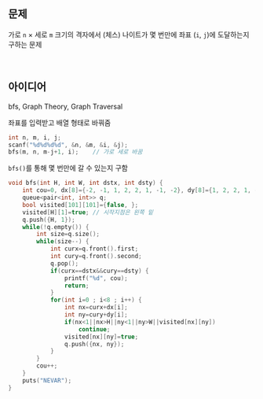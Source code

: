 ## 문제
가로 `n` × 세로 `m` 크기의 격자에서 (체스) 나이트가 몇 번만에 좌표 (`i`, `j`)에 도달하는지 구하는 문제

<br/>

## 아이디어
bfs, Graph Theory, Graph Traversal

좌표를 입력받고 배열 형태로 바꿔줌
```cpp
int n, m, i, j;
scanf("%d%d%d%d", &n, &m, &i, &j);
bfs(m, n, m-j+1, i);    // 가로 세로 바꿈
```
`bfs()`를 통해 몇 번만에 갈 수 있는지 구함
```cpp
void bfs(int H, int W, int dstx, int dsty) {
	int cou=0, dx[8]={-2, -1, 1, 2, 2, 1, -1, -2}, dy[8]={1, 2, 2, 1, -1, -2, -2, -1};
	queue<pair<int, int>> q;
	bool visited[101][101]={false, };
	visited[H][1]=true; // 시작지점은 왼쪽 밑
	q.push({H, 1});
	while(!q.empty()) {
		int size=q.size();
		while(size--) {
			int curx=q.front().first;
			int cury=q.front().second;
			q.pop();
			if(curx==dstx&&cury==dsty) {
				printf("%d", cou);
				return;
			}
			for(int i=0 ; i<8 ; i++) {
				int nx=curx+dx[i];
				int ny=cury+dy[i];
				if(nx<1||nx>H||ny<1||ny>W||visited[nx][ny])
					continue;
				visited[nx][ny]=true;
				q.push({nx, ny});
			}
		}
		cou++;
	}
	puts("NEVAR");
}
```